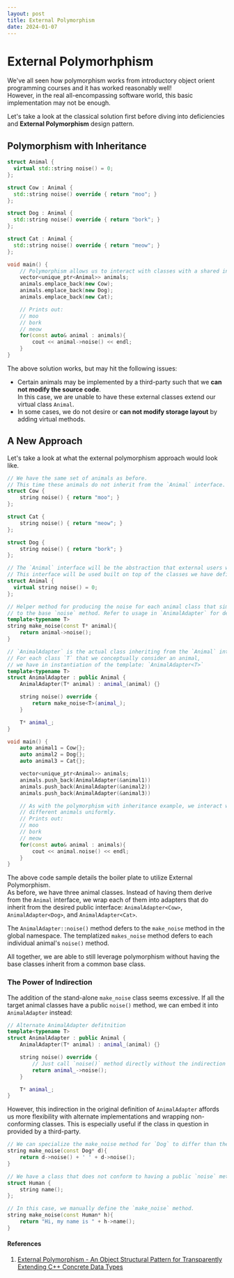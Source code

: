 ```yaml
---
layout: post
title: External Polymorphism
date: 2024-01-07
---
```



# External Polymorhphism
We've all seen how polymorphism works from introductory object orient programming courses 
and it has worked reasonably well!  
However, in the real all-encompassing software world, this basic implementation may not be enough.

Let's take a look at the classical solution first before diving into deficiencies and **External Polymorphism** design pattern.

## Polymorphism with Inheritance
```cpp
struct Animal {
  virtual std::string noise() = 0;
};

struct Cow : Animal {
  std::string noise() override { return "moo"; }
};

struct Dog : Animal {
  std::string noise() override { return "bork"; }
};

struct Cat : Animal {
  std::string noise() override { return "meow"; }
};

void main() {
    // Polymorphism allows us to interact with classes with a shared interface uniformly
    vector<unique_ptr<Animal>> animals;
    animals.emplace_back(new Cow);
    animals.emplace_back(new Dog);
    animals.emplace_back(new Cat);

    // Prints out:
    // moo
    // bork
    // meow
    for(const auto& animal : animals){
        cout << animal->noise() << endl;
    }
}
```


The above solution works, but may hit the following issues:
 * Certain animals may be implemented by a third-party such that we **can not modify the source code**.  
   In this case, we are unable to have these external classes extend our virtual class `Animal`.
 * In some cases, we do not desire or **can not modify storage layout** by adding virtual methods.

## A New Approach

Let's take a look at what the external polymorphism approach would look like.

```cpp
// We have the same set of animals as before.
// This time these animals do not inherit from the `Animal` interface.
struct Cow {
    string noise() { return "moo"; }
};

struct Cat {
    string noise() { return "meow"; }
};

struct Dog {
    string noise() { return "bork"; }
};

// The `Animal` interface will be the abstraction that external users will interact with.
// This interface will be used built on top of the classes we have defined above.
struct Animal {
  virtual string noise() = 0;
};

// Helper method for producing the noise for each animal class that simply defers 
// to the base `noise` method. Refer to usage in `AnimalAdapter` for details.
template<typename T>
string make_noise(const T* animal){
    return animal->noise();
}

// `AnimalAdapter` is the actual class inheriting from the `Animal` interface.
// For each class `T` that we conceptually consider an animal, 
// we have in instantiation of the template: `AnimalAdapter<T>`
template<typename T>
struct AnimalAdapter : public Animal {
    AnimalAdapter(T* animal) : animal_(animal) {}

    string noise() override {
        return make_noise<T>(animal_);
    }

    T* animal_;
}

void main() {
    auto animal1 = Cow{};
    auto animal2 = Dog{};
    auto animal3 = Cat{};

    vector<unique_ptr<Animal>> animals;
    animals.push_back(AnimalAdapter(&animal1))
    animals.push_back(AnimalAdapter(&animal2))
    animals.push_back(AnimalAdapter(&animal3))

    // As with the polymorphism with inheritance example, we interact with the 
    // different animals uniformly.
    // Prints out:
    // moo
    // bork
    // meow
    for(const auto& animal : animals){
        cout << animal.noise() << endl;
    }
}

```

The above code sample details the boiler plate to utilize External Polymorphism.  
As before, we have three animal classes. Instead of having them derive from the `Animal` interface, 
we wrap each of them into adapters that do inherit from the desired public interface: 
`AnimalAdapter<Cow>`, `AnimalAdapter<Dog>`, and `AnimalAdapter<Cat>`.

The `AnimalAdapter::noise()` method defers to the `make_noise` method in the global namespace.
The templatized `makes_noise` method defers to each individual animal's `noise()` method.  

All together, we are able to still leverage polymorphism without having the base classes 
inherit from a common base class.

### The Power of Indirection
The addition of the stand-alone `make_noise` class seems excessive.
If all the target animal classes have a public `noise()` method, we can embed it into `AnimalAdapter` instead: 
```cpp
// Alternate AnimalAdapter defitnition
template<typename T>
struct AnimalAdapter : public Animal {
    AnimalAdapter(T* animal) : animal_(animal) {}

    string noise() override {
        // Just call `noise()` method directly without the indirection with `make_noise`
        return animal_->noise();
    }

    T* animal_;
}

```

However, this indirection in the original definition of `AnimalAdapter` affords us 
more flexibility with alternate implementations and wrapping non-conforming classes.
This is especially useful if the class in question in provided by a third-party.
 
```cpp
// We can specialize the make_noise method for `Dog` to differ than the default implementation.
string make_noise(const Dog* d){
    return d->noise() + ' ' + d->noise();
}

// We have a class that does not conform to having a public `noise` method
struct Human {
    string name();
};

// In this case, we manually define the `make_noise` method.
string make_noise(const Human* h){
    return "Hi, my name is " + h->name();
}

```


#### References
1. [External Polymorphism - An Object Structural Pattern for Transparently Extending C++ Concrete Data Types](https://www.dre.vanderbilt.edu/~schmidt/PDF/C++-EP.pdf)
